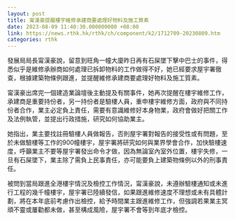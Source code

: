 ```yaml
---
layout: post
title: 甯漢豪提醒樓宇維修承建商要處理好物料及施工質素
date: 2023-08-09 11:40:30.000000000 +08:00
link: https://news.rthk.hk/rthk/ch/component/k2/1712709-20230809.htm
categories: rthk
---
```


發展局局長甯漢豪說，留意到旺角一幢大廈昨日再有石屎墜下擊中巴士的事件，得悉似乎是維修承辦商如何處理已拆卸物料的工作做得不好，她已經要求屋宇署徹查，根據建築物條例跟進，並提醒維修承建商要處理好物料及施工質素。

甯漢豪出席完一個建造業論壇後主動提及有關事件，她再次提醒在樓宇維修工作，承建商是重要持份者，另一持份者是驗樓人員，重申樓宇維修方面，政府與不同持份者合作，業主必定負上責任，需要有意識維修好本身物業，政府會做好把關工作及法例執管，並提出行政措施，研究如何協助業主。

她指出，業主要找註冊驗樓人員做報告，否則屋宇署對報告的接受性或有問題，至於未做驗樓等工作的900幢樓宇，屋宇署將研究如何與業界學會合作，加快驗樓速度，呼籲業主不要等屋宇署發出命令才做，因為無論室內室外位置，樓宇失修，一旦有石屎墜下，業主除了需負上民事責任，亦可能要負上建築物條例以外的刑事責任。

被問到當局跟進全港樓宇情況及檢控工作情況，甯漢豪說，未遵辦驗樓通知或未進行工程的幾千幢樓宇，屋宇署已陸續發信，如果跟進維修速度不理想或未有具體計劃，將在本年底前考慮作出檢控，給予時間業主跟進維修工作，但強調若果業主冥頑不靈或屢勸都未做，甚至構成風險，屋宇署不會等到年底才檢控。
